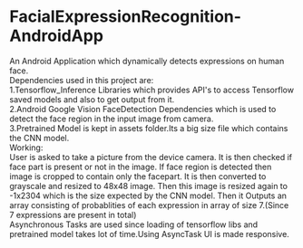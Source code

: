 # FacialExpressionRecognition-AndroidApp

An Android Application which dynamically detects expressions on human face.<br />
Dependencies used in this project are:<br/>
1.Tensorflow_Inference Libraries which provides API's to access Tensorflow saved models and also to get output from it.<br />
2.Android Google Vision FaceDetection Dependencies which is used to detect the face region in the input image from camera.<br />
3.Pretrained Model is kept in assets folder.Its a big size file which contains the CNN model.
<br/>
Working:<br />
      User is asked to take a picture from the device camera. It is then checked if face part is present or not in the image. If face  region is detected then image is cropped to contain only the facepart. It is then converted to grayscale and resized to 48x48 image. Then this image is resized again to -1x2304 which is the size expected by the CNN model. Then it Outputs an array consisting of  probablities of each expression in array of size 7.(Since 7 expressions are present in total)
      <br />
       Asynchronous Tasks are used since loading of tensorflow libs and pretrained model takes lot of time.Using AsyncTask UI is made responsive.
       
